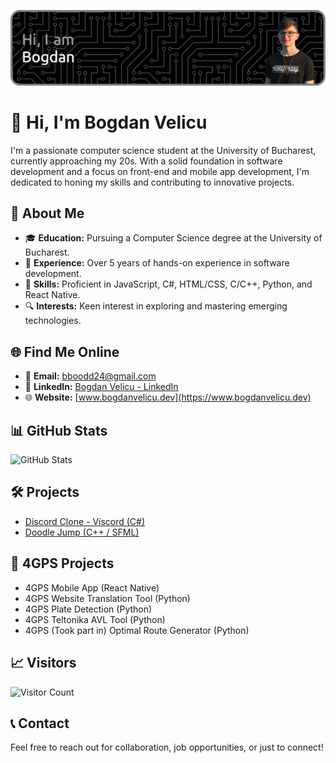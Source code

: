 ![Header](./github-header-image.png)

# 👋 Hi, I'm Bogdan Velicu

I'm a passionate computer science student at the University of Bucharest, currently approaching my 20s. With a solid foundation in software development and a focus on front-end and mobile app development, I'm dedicated to honing my skills and contributing to innovative projects.

## 🚀 About Me

- 🎓 **Education:** Pursuing a Computer Science degree at the University of Bucharest.
- 🌱 **Experience:** Over 5 years of hands-on experience in software development.
- 💼 **Skills:** Proficient in JavaScript, C#, HTML/CSS, C/C++, Python, and React Native.
- 🔍 **Interests:** Keen interest in exploring and mastering emerging technologies.

## 🌐 Find Me Online

- 📧 **Email:** [bboodd24@gmail.com](mailto:bboodd24@gmail.com)
- 💼 **LinkedIn:** [Bogdan Velicu - LinkedIn](https://www.linkedin.com/in/bogdan-velicu-7882291b4/)
- 🌐 **Website:** [www.bogdanvelicu.dev](https://www.bogdanvelicu.dev)

## 📊 GitHub Stats

![GitHub Stats](https://github-readme-stats.vercel.app/api?username=bogdan-velicu&show_icons=true&hide_border=true)

## 🛠️ Projects

- [Discord Clone - Viscord (C#)](https://github.com/bogdan-velicu/Viscord)
- [Doodle Jump (C++ / SFML)](https://github.com/bogdan-velicu/Doodle_Jump_SFML)

## 🏢 4GPS Projects
- 4GPS Mobile App (React Native)
- 4GPS Website Translation Tool (Python)
- 4GPS Plate Detection (Python)
- 4GPS Teltonika AVL Tool (Python)
- 4GPS (Took part in) Optimal Route Generator (Python)

## 📈 Visitors

![Visitor Count](https://profile-counter.glitch.me/bogdan-velicu/count.svg)

## 📞 Contact

Feel free to reach out for collaboration, job opportunities, or just to connect!
